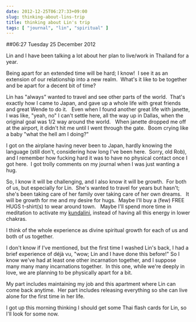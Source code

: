 ```yaml
---
date: 2012-12-25T06:27:33+09:00
slug: thinking-about-lins-trip
title: thinking about Lin's trip
tags: [ "journal", "lin", "spiritual" ]
---
```


##06:27 Tuesday 25 December 2012

Lin and I have been talking a lot about her plan to live/work in Thailand for a year.

Being apart for an extended time will be hard; I know!  I see it as an extension of our relationship into a new realm.  What's it like to be together and be apart for a decent bit of time?

Lin has "always" wanted to travel and see other parts of the world.  That's exactly how I came to Japan, and gave up a whole life with great friends and great Wende to do it.   Even when I found another great life with janette, I was like, "yeah, no" I can't settle here, all the way up in Dallas, when the original goal was 1/2 way around the world.   When janette dropped me off at the airport, it didn't hit me until I went through the gate.  Boom crying like a baby "what the hell am I doing?"

I got on the airplane having never been to Japan, hardly knowing the language (still don't, considering how long I've been here.  Sorry, old Rob), and I remember how fucking hard it was to have no physical contact once I got here.  I got trolly comments on my journal when I was just wanting a hug.

So, I know it will be challenging, and I also know it will be growth.  For both of us, but especially for Lin.  She's wanted to travel for years but hasn't; she's been taking care of her family over taking care of her own dreams.   It will be growth for me and my desire for hugs.  Maybe I'll buy a (few) FREE HUGS t-shirt(s) to wear around town.   Maybe I'll spend more time in meditation to activate my [kundalini](http://en.wikipedia.org/wiki/Kundalini), instead of having all this energy in lower chakras.

I think of the whole experience as divine spiritual growth for each of us and both of us together.

I don't know if I've mentioned, but the first time I washed Lin's back, I had a brief experience of déjà vu, "wow; Lin and I have done this before!" So I know we've had at least one other incarnation together, and I suppose many many many incarnations together.  In this one, while we're deeply in love, we are planning to be physically apart for a bit.

My part includes maintaining my job and this apartment where Lin can come back anytime.  Her part includes releasing everything so she can live alone for the first time in her life.

I got up this morning thinking I should get some Thai flash cards for Lin, so I'll look for some now.
